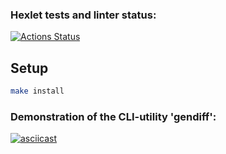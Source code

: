 ### Hexlet tests and linter status:
[![Actions Status](https://github.com/gaivanchi/frontend-project-46/workflows/hexlet-check/badge.svg)](https://github.com/gaivanchi/frontend-project-46/actions)

## Setup
```sh 
make install
```

### Demonstration of the CLI-utility 'gendiff':
[![asciicast](https://asciinema.org/a/QBC7umYB53UOvpodO0lZjkJbt.svg)](https://asciinema.org/a/QBC7umYB53UOvpodO0lZjkJbt)

